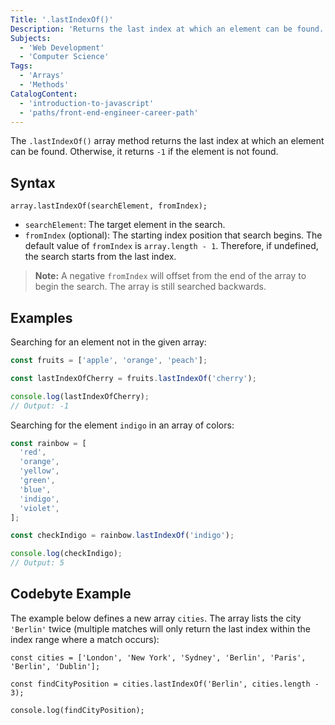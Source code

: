 ```yaml
---
Title: '.lastIndexOf()'
Description: 'Returns the last index at which an element can be found.'
Subjects:
  - 'Web Development'
  - 'Computer Science'
Tags:
  - 'Arrays'
  - 'Methods'
CatalogContent:
  - 'introduction-to-javascript'
  - 'paths/front-end-engineer-career-path'
---
```


The `.lastIndexOf()` array method returns the last index at which an element can be found. Otherwise, it returns `-1` if the element is not found.

## Syntax

```pseudo
array.lastIndexOf(searchElement, fromIndex);
```

- `searchElement`: The target element in the search.
- `fromIndex` (optional): The starting index position that search begins. The default value of `fromIndex` is `array.length - 1`. Therefore, if undefined, the search starts from the last index.

> **Note:** A negative `fromIndex` will offset from the end of the array to begin the search. The array is still searched backwards.

## Examples

Searching for an element not in the given array:

```js
const fruits = ['apple', 'orange', 'peach'];

const lastIndexOfCherry = fruits.lastIndexOf('cherry');

console.log(lastIndexOfCherry);
// Output: -1
```

Searching for the element `indigo` in an array of colors:

```js
const rainbow = [
  'red',
  'orange',
  'yellow',
  'green',
  'blue',
  'indigo',
  'violet',
];

const checkIndigo = rainbow.lastIndexOf('indigo');

console.log(checkIndigo);
// Output: 5
```

## Codebyte Example

The example below defines a new array `cities`. The array lists the city `'Berlin'` twice (multiple matches will only return the last index within the index range where a match occurs):

```codebyte/javascript
const cities = ['London', 'New York', 'Sydney', 'Berlin', 'Paris', 'Berlin', 'Dublin'];

const findCityPosition = cities.lastIndexOf('Berlin', cities.length - 3);

console.log(findCityPosition);
```

